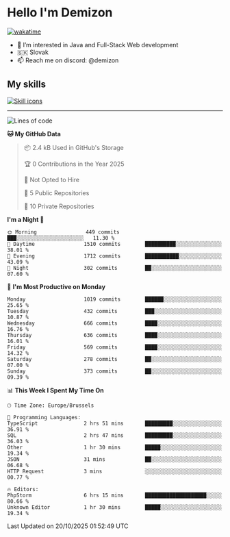 # Hello I'm Demizon
[![wakatime](https://wakatime.com/badge/user/6ad1949f-d6d7-44f9-9eee-c35e54cc499b.svg)](https://wakatime.com/@6ad1949f-d6d7-44f9-9eee-c35e54cc499b)
- 👀 I’m interested in Java and Full-Stack Web development
- 🇸🇰 Slovak
- 📫 Reach me on discord: @demizon

## My skills
[![Skill icons](https://skillicons.dev/icons?i=java,js,ts,html,css,react,nextjs,tailwind,supabase,py,git,docker,linux,mysql,postgres,mongo&theme=dark)](https://github.com/Demizon3433)

---

<!--START_SECTION:waka-->
![Lines of code](https://img.shields.io/badge/From%20Hello%20World%20I%27ve%20Written-1.4%20million%20lines%20of%20code-blue)

**🐱 My GitHub Data** 

> 📦 2.4 kB Used in GitHub's Storage 
 > 
> 🏆 0 Contributions in the Year 2025
 > 
> 🚫 Not Opted to Hire
 > 
> 📜 5 Public Repositories 
 > 
> 🔑 10 Private Repositories 
 > 
**I'm a Night 🦉** 

```text
🌞 Morning                449 commits         ███░░░░░░░░░░░░░░░░░░░░░░   11.30 % 
🌆 Daytime                1510 commits        ██████████░░░░░░░░░░░░░░░   38.01 % 
🌃 Evening                1712 commits        ███████████░░░░░░░░░░░░░░   43.09 % 
🌙 Night                  302 commits         ██░░░░░░░░░░░░░░░░░░░░░░░   07.60 % 
```
📅 **I'm Most Productive on Monday** 

```text
Monday                   1019 commits        ██████░░░░░░░░░░░░░░░░░░░   25.65 % 
Tuesday                  432 commits         ███░░░░░░░░░░░░░░░░░░░░░░   10.87 % 
Wednesday                666 commits         ████░░░░░░░░░░░░░░░░░░░░░   16.76 % 
Thursday                 636 commits         ████░░░░░░░░░░░░░░░░░░░░░   16.01 % 
Friday                   569 commits         ████░░░░░░░░░░░░░░░░░░░░░   14.32 % 
Saturday                 278 commits         ██░░░░░░░░░░░░░░░░░░░░░░░   07.00 % 
Sunday                   373 commits         ██░░░░░░░░░░░░░░░░░░░░░░░   09.39 % 
```


📊 **This Week I Spent My Time On** 

```text
🕑︎ Time Zone: Europe/Brussels

💬 Programming Languages: 
TypeScript               2 hrs 51 mins       █████████░░░░░░░░░░░░░░░░   36.91 % 
SQL                      2 hrs 47 mins       █████████░░░░░░░░░░░░░░░░   36.03 % 
Other                    1 hr 30 mins        █████░░░░░░░░░░░░░░░░░░░░   19.34 % 
JSON                     31 mins             ██░░░░░░░░░░░░░░░░░░░░░░░   06.68 % 
HTTP Request             3 mins              ░░░░░░░░░░░░░░░░░░░░░░░░░   00.77 % 

🔥 Editors: 
PhpStorm                 6 hrs 15 mins       ████████████████████░░░░░   80.66 % 
Unknown Editor           1 hr 30 mins        █████░░░░░░░░░░░░░░░░░░░░   19.34 % 
```


 Last Updated on 20/10/2025 01:52:49 UTC
<!--END_SECTION:waka-->
